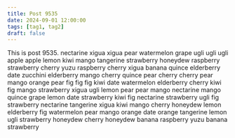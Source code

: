 ```yaml
---
title: Post 9535
date: 2024-09-01 12:00:00
tags: [tag1, tag2]
draft: false
---
```

This is post 9535.
nectarine
xigua
xigua
pear
watermelon
grape
ugli
ugli
ugli
apple
apple
lemon
kiwi
mango
tangerine
strawberry
honeydew
raspberry
strawberry
cherry
yuzu
raspberry
cherry
xigua
banana
quince
elderberry
date
zucchini
elderberry
mango
cherry
quince
pear
cherry
cherry
pear
mango
orange
pear
fig
fig
fig
kiwi
date
watermelon
elderberry
cherry
kiwi
fig
mango
strawberry
xigua
ugli
lemon
pear
pear
mango
nectarine
mango
quince
grape
lemon
date
strawberry
kiwi
fig
nectarine
strawberry
ugli
fig
strawberry
nectarine
tangerine
xigua
kiwi
mango
cherry
honeydew
lemon
elderberry
fig
watermelon
pear
mango
orange
date
orange
tangerine
lemon
ugli
strawberry
honeydew
cherry
honeydew
banana
raspberry
yuzu
banana
strawberry
